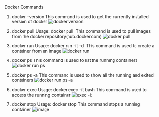 Docker Commands

1. docker –version
   This command is used to get the currently installed version of docker
   ![docker version](https://user-images.githubusercontent.com/98871819/194724145-62b29e3d-f32e-42e9-ad3f-34e37db0e86e.png)

2. docker pull
  Usage: docker pull <image name>
  This command is used to pull images from the docker repository(hub.docker.com)
  ![docker pull](https://user-images.githubusercontent.com/98871819/194724214-708aad19-81cf-48d1-bba0-939d2b32b244.png)


3. docker run
  Usage: docker run -it -d <image name>
  This command is used to create a container from an image
  ![docker run](https://user-images.githubusercontent.com/98871819/194724287-711b4288-1f9b-4234-bc74-6ebe60ab2fef.png)

4. docker ps
  This command is used to list the running containers
  ![docker run ps](https://user-images.githubusercontent.com/98871819/194724355-95193da1-19e8-48b9-9134-5f10419efa68.png)

5. docker ps -a
   This command is used to show all the running and exited containers
   ![docker run ps -a](https://user-images.githubusercontent.com/98871819/194724423-e94a5f38-5eba-4d88-9965-41e46fcd110e.png)
  
6. docker exec
   Usage: docker exec -it <container id> bash
   This command is used to access the running container
   ![exec -it](https://user-images.githubusercontent.com/98871819/194724524-4dd78e00-99f1-45bf-9a33-1507779979d1.png)

7. docker stop
   Usage: docker stop <container id>
   This command stops a running container
   ![image](https://user-images.githubusercontent.com/98871819/194724640-8dc05941-6c69-4a0a-b3e5-66f4f0ce7424.png)

